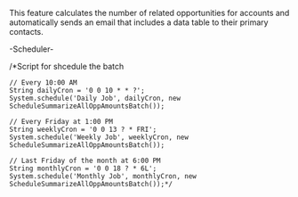 This feature calculates the number of related opportunities for accounts and automatically sends an email that includes a data table to their primary contacts.

-Scheduler-

/*Script for shcedule the batch


    // Every 10:00 AM
    String dailyCron = '0 0 10 * * ?';
    System.schedule('Daily Job', dailyCron, new ScheduleSummarizeAllOppAmountsBatch());

    // Every Friday at 1:00 PM
    String weeklyCron = '0 0 13 ? * FRI';
    System.schedule('Weekly Job', weeklyCron, new ScheduleSummarizeAllOppAmountsBatch());

    // Last Friday of the month at 6:00 PM
    String monthlyCron = '0 0 18 ? * 6L';
    System.schedule('Monthly Job', monthlyCron, new ScheduleSummarizeAllOppAmountsBatch());*/
